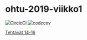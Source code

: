# ohtu-2019-viikko1

[![CircleCI](https://circleci.com/gh/Roeoeri/ohtu-2019-viikko1.svg?style=svg)](https://circleci.com/gh/Roeoeri/ohtu-2019-viikko1)
[![codecov](https://codecov.io/gh/Roeoeri/ohtu-2019-viikko1/branch/master/graph/badge.svg)](https://codecov.io/gh/Roeoeri/ohtu-2019-viikko1)

[Tehtävät 14-16](https://github.com/Roeoeri/ohtuLaskarit/tree/master/viikko1/NhlStatistics1)
